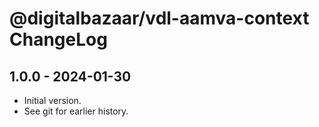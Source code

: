# @digitalbazaar/vdl-aamva-context ChangeLog

## 1.0.0 - 2024-01-30

- Initial version.
- See git for earlier history.
